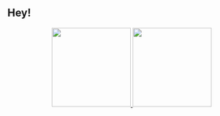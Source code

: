 ## Hey!

<div align="center">
  <a href="https://github.com/vitor-n">
  <img height="160em" src="https://github-readme-stats.vercel.app/api/top-langs/?username=vitor-n&layout=compact&langs_count=7&theme=aura_dark"/>
  <img height="160em" src="https://github-readme-stats.vercel.app/api?username=vitor-n&show_icons=true&theme=aura_dark&include_all_commits=true&count_private=true"/>
</div>
